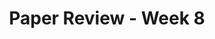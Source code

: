 ---
layout: post
title: Paper Review - Week 8
image: 
  path: /assets/img/weekly-review/nlp_cover_week_08.jpg
categories: [papers, weekly-review, nlp]
description: >
    Top NLP Papers Published from February 20 to February 26
sitemap: false
hide_last_modified: true
---